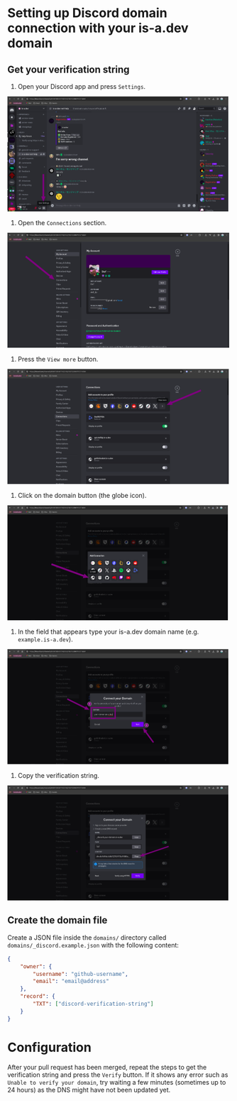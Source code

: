 # Setting up Discord domain connection with your is-a.dev domain

## Get your verification string

1. Open your Discord app and press `Settings`.
<img src="../img/discord_step_1.png" height="259">

1. Open the `Connections` section.
<img src="../img/discord_step_2.png" height="259">

1. Press the `View more` button.
<img src="../img/discord_step_3.png" height="259">

1. Click on the domain button (the globe icon).
<img src="../img/discord_step_4.png" height="259">

1. In the field that appears type your is-a.dev domain name (e.g. `example.is-a.dev`).
<img src="../img/discord_step_5.png" height="259">

1. Copy the verification string.
<img src="../img/discord_step_6.png" height="259">

## Create the domain file

Create a JSON file inside the `domains/` directory called `domains/_discord.example.json` with the following content:

```json 
{
    "owner": {
        "username": "github-username",
        "email": "email@address"
    },
    "record": {
        "TXT": ["discord-verification-string"]
    }
} 
```

# Configuration
After your pull request has been merged, repeat the steps to get the verification string and press the `Verify` button.
If it shows any error such as `Unable to verify your domain`, try waiting a few minutes (sometimes up to 24 hours) as the DNS might have not been updated yet.
